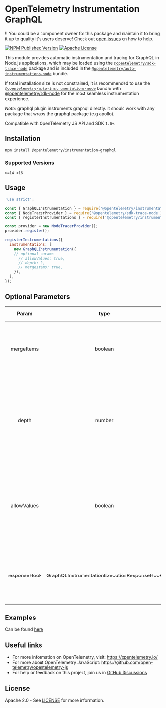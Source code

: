 # OpenTelemetry Instrumentation GraphQL

:bangbang: You could be a component owner for this package and maintain it to bring it up to quality it's users deserve! Check out [open issues](https://github.com/open-telemetry/opentelemetry-js-contrib/labels/pkg%3Ainstrumentation-graphql) on how to help.

[![NPM Published Version][npm-img]][npm-url]
[![Apache License][license-image]][license-image]

This module provides automatic instrumentation and tracing for GraphQL in Node.js applications, which may be loaded using the [`@opentelemetry/sdk-trace-node`](https://github.com/open-telemetry/opentelemetry-js/tree/main/packages/opentelemetry-sdk-trace-node) package and is included in the [`@opentelemetry/auto-instrumentations-node`](https://www.npmjs.com/package/@opentelemetry/auto-instrumentations-node) bundle.

If total installation size is not constrained, it is recommended to use the [`@opentelemetry/auto-instrumentations-node`](https://www.npmjs.com/package/@opentelemetry/auto-instrumentations-node) bundle with [@opentelemetry/sdk-node](`https://www.npmjs.com/package/@opentelemetry/sdk-node`) for the most seamless instrumentation experience.

*Note*: graphql plugin instruments graphql directly. it should work with any package that wraps the graphql package (e.g apollo).

Compatible with OpenTelemetry JS API and SDK `1.0+`.

## Installation

```shell script
npm install @opentelemetry/instrumentation-graphql
```

### Supported Versions

`>=14 <16`

## Usage

```js
'use strict';

const { GraphQLInstrumentation } = require('@opentelemetry/instrumentation-graphql');
const { NodeTracerProvider } = require('@opentelemetry/sdk-trace-node');
const { registerInstrumentations } = require('@opentelemetry/instrumentation');

const provider = new NodeTracerProvider();
provider.register();

registerInstrumentations({
  instrumentations: [
    new GraphQLInstrumentation({
    // optional params
      // allowValues: true,
      // depth: 2,
      // mergeItems: true,
    }),
  ],
});

```

## Optional Parameters

|    Param    |   type  | Default Value |                                                                        Description                                                                        |   |
|:-----------:|:-------:|:-------------:|:---------------------------------------------------------------------------------------------------------------------------------------------------------:|:-:|
|  mergeItems | boolean |     false     |                    Whether to merge list items into a single element. example: `users.*.name` instead of `users.0.name`, `users.1.name`                   |   |
|    depth    |  number |       -1      |                       The maximum depth of fields/resolvers to instrument. When set to 0 it will not instrument fields and resolvers. When set to -1 it will instrument all fields and resolvers.                      |   |
| allowValues | boolean |     false     | When set to true it will not remove attributes values from schema source.   By default all values that can be sensitive are removed and replaced with "*" |   |
| responseHook | GraphQLInstrumentationExecutionResponseHook |     undefined     | Hook that allows adding custom span attributes based on the data returned from "execute" GraphQL action. |   |

## Examples

Can be found [here](https://github.com/open-telemetry/opentelemetry-js-contrib/tree/main/examples/graphql)

## Useful links

- For more information on OpenTelemetry, visit: <https://opentelemetry.io/>
- For more about OpenTelemetry JavaScript: <https://github.com/open-telemetry/opentelemetry-js>
- For help or feedback on this project, join us in [GitHub Discussions][discussions-url]

## License

Apache 2.0 - See [LICENSE][license-url] for more information.

[discussions-url]: https://github.com/open-telemetry/opentelemetry-js/discussions
[license-url]: https://github.com/open-telemetry/opentelemetry-js/blob/main/LICENSE
[license-image]: https://img.shields.io/badge/license-Apache_2.0-green.svg?style=flat
[npm-url]: https://www.npmjs.com/package/@opentelemetry/instrumentation-graphql
[npm-img]: https://badge.fury.io/js/%40opentelemetry%2Finstrumentation-graphql.svg
